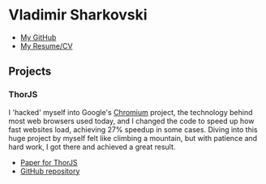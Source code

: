 # Vladimir Sharkovski

* [My GitHub](https://github.com/vsharkovski/)
* [My Resume/CV](static/resume.pdf)

## Projects

### ThorJS

I 'hacked' myself into Google's [Chromium](https://www.chromium.org/chromium-projects/) project, the technology behind most web browsers used today, and I changed the code to speed up how fast websites load, achieving 27% speedup in some cases. Diving into this huge project by myself felt like climbing a mountain, but with patience and hard work, I got there and achieved a great result.

* [Paper for ThorJS](static/capstone.pdf)
* [GitHub repository](https://github.com/vsharkovski/thorjs)
